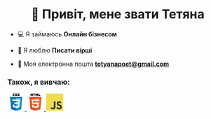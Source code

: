 <h1 align="center">👋 Привіт, мене звати Тетяна</h1>

- 💻 Я займаюсь **Онлайн бізнесом**

- 💖 Я люблю **Писати вірші**

- 📧 Моя електронна пошта **tetyanapoet@gmail.com**

<h3 align="left">Також, я вивчаю:</h3>
<p align="left"> <a href="https://www.w3schools.com/css/" target="_blank" rel="noreferrer"> <img src="https://raw.githubusercontent.com/devicons/devicon/master/icons/css3/css3-original-wordmark.svg" alt="css3" width="40" height="40"/> </a> <a href="https://www.w3.org/html/" target="_blank" rel="noreferrer"> <img src="https://raw.githubusercontent.com/devicons/devicon/master/icons/html5/html5-original-wordmark.svg" alt="html5" width="40" height="40"/> </a> <a href="https://developer.mozilla.org/en-US/docs/Web/JavaScript" target="_blank" rel="noreferrer"> <img src="https://raw.githubusercontent.com/devicons/devicon/master/icons/javascript/javascript-original.svg" alt="javascript" width="40" height="40"/> </a> </p>
